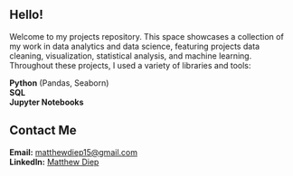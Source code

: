 ## Hello!

Welcome to my projects repository. This space showcases a collection of my work in data analytics and data science, featuring projects data cleaning, visualization, statistical analysis, and machine learning. Throughout these projects, I used a variety of libraries and tools:

**Python** (Pandas, Seaborn)<br>
**SQL**<br>
**Jupyter Notebooks**<br>

## Contact Me

**Email:** matthewdiep15@gmail.com<br>
**LinkedIn:** [Matthew Diep](https://www.linkedin.com/in/matthewdiep15/)

